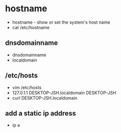 # hostname

- hostname - show or set the system's host name
- cat /etc/hostname

## dnsdomainname

- dnsdomainname
- localdomain

## /etc/hosts

- vim /etc/hosts
- 127.0.1.1       DESKTOP-JSH.localdomain DESKTOP-JSH
- curl DESKTOP-JSH.localdomain

## add a static ip address

- ip a